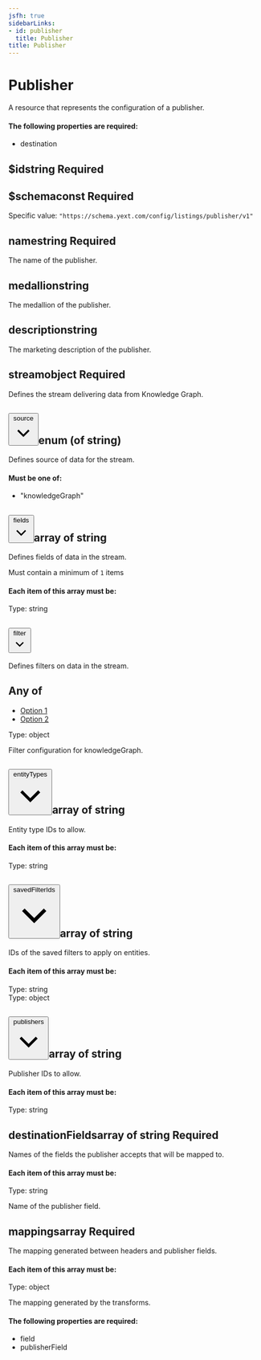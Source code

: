 ```yaml
---
jsfh: true
sidebarLinks:
- id: publisher
  title: Publisher
title: Publisher
---
```

<script crossorigin="anonymous" integrity="sha256-CSXorXvZcTkaix6Yvo6HppcZGetbYMGWSFlBw8HfCJo=" src="https://code.jquery.com/jquery-3.4.1.min.js"></script><script src="/js/schema_doc.js"></script><link href="/css/schema_doc.css" rel="stylesheet" type="text/css"/> <div class="container-fluid schema-doc-container"> <div class="row"> <main class="schema-body col"><h1>Publisher</h1> <span class="description"><p>A resource that represents the configuration of a publisher.</p> </span> <div class="enum-value"> <h4>The following properties are required:</h4> <ul class="list-group"><li class="list-group-item">destination</li></ul> </div> <div class="accordion" id="accordiona_id"> <div class="schema-card"> <div class="schema-card-header" id="headinga_id"> <h2 class="mb-0"><span class="property-name">$id</span><span class="value-type">string</span> <span class="required-property">Required</span></h2> </div> <div aria-labelledby="headinga_id" class="collapse show property-definition-div" data-parent="#accordiona_id" id="a_id"> <div class="schema-card-body"> </div> </div> </div> </div> <div class="accordion" id="accordiona_schema"> <div class="schema-card"> <div class="schema-card-header" id="headinga_schema"> <h2 class="mb-0"><span class="property-name">$schema</span><span class="value-type">const</span> <span class="required-property">Required</span></h2> </div> <div aria-labelledby="headinga_schema" class="collapse show property-definition-div" data-parent="#accordiona_schema" id="a_schema"> <div class="schema-card-body"> <span class="const-value" id="a_schema_const">Specific value: <code>"https://schema.yext.com/config/listings/publisher/v1"</code></span> </div> </div> </div> </div> <div class="accordion" id="accordionname"> <div class="schema-card"> <div class="schema-card-header" id="headingname"> <h2 class="mb-0"><span class="property-name">name</span><span class="value-type">string</span> <span class="required-property">Required</span></h2> </div> <div aria-labelledby="headingname" class="collapse show property-definition-div" data-parent="#accordionname" id="name"> <div class="schema-card-body"> <span class="description"><p>The name of the publisher.</p> </span> </div> </div> </div> </div> <div class="accordion" id="accordionmedallion"> <div class="schema-card"> <div class="schema-card-header" id="headingmedallion"> <h2 class="mb-0"><span class="property-name">medallion</span><span class="value-type">string</span></h2> </div> <div aria-labelledby="headingmedallion" class="collapse show property-definition-div" data-parent="#accordionmedallion" id="medallion"> <div class="schema-card-body"> <span class="description"><p>The medallion of the publisher.</p> </span> </div> </div> </div> </div> <div class="accordion" id="accordiondescription"> <div class="schema-card"> <div class="schema-card-header" id="headingdescription"> <h2 class="mb-0"><span class="property-name">description</span><span class="value-type">string</span></h2> </div> <div aria-labelledby="headingdescription" class="collapse show property-definition-div" data-parent="#accordiondescription" id="description"> <div class="schema-card-body"> <span class="description"><p>The marketing description of the publisher.</p> </span> </div> </div> </div> </div> <div class="accordion" id="accordionstream"> <div class="schema-card"> <div class="schema-card-header" id="headingstream"> <h2 class="mb-0"><span class="property-name">stream</span><span class="value-type">object</span> <span class="required-property">Required</span></h2> </div> <div aria-labelledby="headingstream" class="collapse show property-definition-div" data-parent="#accordionstream" id="stream"> <div class="schema-card-body"> <span class="description"><p>Defines the stream delivering data from Knowledge Graph.</p> </span> <div class="accordion" id="accordionstream_source"> <div class="schema-card"> <div class="schema-card-header" id="headingstream_source"> <h2 class="mb-0"><button aria-controls="stream_source" aria-expanded="False" class="schema-btn schema-btn-link property-name-button collapsed" data-target="#stream_source" data-toggle="collapse" type="button"> <span class="property-name"> source <svg class="dropdown-caret" version="1.1" viewbox="0 0 24 24" x="0" xml:space="preserve" xmlns="http://www.w3.org/2000/svg" y="0"> <polygon points="17.3 8.3 12 13.6 6.7 8.3 5.3 9.7 12 16.4 18.7 9.7 "></polygon> </svg> </span> </button><span class="value-type">enum (of string)</span></h2> </div> <div aria-labelledby="headingstream_source" class="collapse property-definition-div" data-parent="#accordionstream_source" id="stream_source"> <div class="schema-card-body"> <span class="description"><p>Defines source of data for the stream.</p> </span> <div class="enum-value" id="stream_source_enum"> <h4>Must be one of:</h4> <ul class="list-group"><li class="list-group-item">"knowledgeGraph"</li></ul> </div> </div> </div> </div> </div> <div class="accordion" id="accordionstream_fields"> <div class="schema-card"> <div class="schema-card-header" id="headingstream_fields"> <h2 class="mb-0"><button aria-controls="stream_fields" aria-expanded="False" class="schema-btn schema-btn-link property-name-button collapsed" data-target="#stream_fields" data-toggle="collapse" type="button"> <span class="property-name"> fields <svg class="dropdown-caret" version="1.1" viewbox="0 0 24 24" x="0" xml:space="preserve" xmlns="http://www.w3.org/2000/svg" y="0"> <polygon points="17.3 8.3 12 13.6 6.7 8.3 5.3 9.7 12 16.4 18.7 9.7 "></polygon> </svg> </span> </button><span class="value-type">array of string</span></h2> </div> <div aria-labelledby="headingstream_fields" class="collapse property-definition-div" data-parent="#accordionstream_fields" id="stream_fields"> <div class="schema-card-body"> <span class="description"><p>Defines fields of data in the stream.</p> </span> <p><span class="badge badge-light restriction min-items-restriction" id="stream_fields_minItems">Must contain a minimum of <code>1</code> items</span></p><h4>Each item of this array must be:</h4> <div class="card"> <div class="card-body items-definition" id="stream_fields_items"> <span class="value-type">Type: string</span> </div> </div> </div> </div> </div> </div> <div class="accordion" id="accordionstream_filter"> <div class="schema-card"> <div class="schema-card-header" id="headingstream_filter"> <h2 class="mb-0"><button aria-controls="stream_filter" aria-expanded="False" class="schema-btn schema-btn-link property-name-button collapsed" data-target="#stream_filter" data-toggle="collapse" type="button"> <span class="property-name"> filter <svg class="dropdown-caret" version="1.1" viewbox="0 0 24 24" x="0" xml:space="preserve" xmlns="http://www.w3.org/2000/svg" y="0"> <polygon points="17.3 8.3 12 13.6 6.7 8.3 5.3 9.7 12 16.4 18.7 9.7 "></polygon> </svg> </span> </button></h2> </div> <div aria-labelledby="headingstream_filter" class="collapse property-definition-div" data-parent="#accordionstream_filter" id="stream_filter"> <div class="schema-card-body"> <span class="description"><p>Defines filters on data in the stream.</p> </span> <div class="any-of-value" id="stream_filter_anyOf"><h2 class="handle"> <label>Any of</label> </h2><ul class="schema-nav nav-tabs" id="tabsstream_filter_anyOf_anyOf" role="tablist"><li class="nav-item"> <a class="nav-link active anyOf-option" data-toggle="tab" href="#tab-pane_stream_filter_anyOf_i0" id="stream_filter_anyOf_i0" role="tab">Option 1</a> </li><li class="nav-item"> <a class="nav-link anyOf-option" data-toggle="tab" href="#tab-pane_stream_filter_anyOf_i1" id="stream_filter_anyOf_i1" role="tab">Option 2</a> </li></ul> <div class="tab-content schema-card"><div class="tab-pane fade schema-card-body active show" id="tab-pane_stream_filter_anyOf_i0" role="tabpanel"><span class="value-type">Type: object</span> <span class="description"><p>Filter configuration for knowledgeGraph.</p> </span> <div class="accordion" id="accordionstream_filter_anyOf_i0_entityTypes"> <div class="schema-card"> <div class="schema-card-header" id="headingstream_filter_anyOf_i0_entityTypes"> <h2 class="mb-0"><button aria-controls="stream_filter_anyOf_i0_entityTypes" aria-expanded="False" class="schema-btn schema-btn-link property-name-button collapsed" data-target="#stream_filter_anyOf_i0_entityTypes" data-toggle="collapse" type="button"> <span class="property-name"> entityTypes <svg class="dropdown-caret" version="1.1" viewbox="0 0 24 24" x="0" xml:space="preserve" xmlns="http://www.w3.org/2000/svg" y="0"> <polygon points="17.3 8.3 12 13.6 6.7 8.3 5.3 9.7 12 16.4 18.7 9.7 "></polygon> </svg> </span> </button><span class="value-type">array of string</span></h2> </div> <div aria-labelledby="headingstream_filter_anyOf_i0_entityTypes" class="collapse property-definition-div" data-parent="#accordionstream_filter_anyOf_i0_entityTypes" id="stream_filter_anyOf_i0_entityTypes"> <div class="schema-card-body"> <span class="description"><p>Entity type IDs to allow.</p> </span> <h4>Each item of this array must be:</h4> <div class="card"> <div class="card-body items-definition" id="stream_filter_anyOf_i0_entityTypes_items"> <span class="value-type">Type: string</span> </div> </div> </div> </div> </div> </div> <div class="accordion" id="accordionstream_filter_anyOf_i0_savedFilterIds"> <div class="schema-card"> <div class="schema-card-header" id="headingstream_filter_anyOf_i0_savedFilterIds"> <h2 class="mb-0"><button aria-controls="stream_filter_anyOf_i0_savedFilterIds" aria-expanded="False" class="schema-btn schema-btn-link property-name-button collapsed" data-target="#stream_filter_anyOf_i0_savedFilterIds" data-toggle="collapse" type="button"> <span class="property-name"> savedFilterIds <svg class="dropdown-caret" version="1.1" viewbox="0 0 24 24" x="0" xml:space="preserve" xmlns="http://www.w3.org/2000/svg" y="0"> <polygon points="17.3 8.3 12 13.6 6.7 8.3 5.3 9.7 12 16.4 18.7 9.7 "></polygon> </svg> </span> </button><span class="value-type">array of string</span></h2> </div> <div aria-labelledby="headingstream_filter_anyOf_i0_savedFilterIds" class="collapse property-definition-div" data-parent="#accordionstream_filter_anyOf_i0_savedFilterIds" id="stream_filter_anyOf_i0_savedFilterIds"> <div class="schema-card-body"> <span class="description"><p>IDs of the saved filters to apply on entities.</p> </span> <h4>Each item of this array must be:</h4> <div class="card"> <div class="card-body items-definition" id="stream_filter_anyOf_i0_savedFilterIds_items"> <span class="value-type">Type: string</span> </div> </div> </div> </div> </div> </div> </div><div class="tab-pane fade schema-card-body" id="tab-pane_stream_filter_anyOf_i1" role="tabpanel"><span class="value-type">Type: object</span> <div class="accordion" id="accordionstream_filter_anyOf_i1_publishers"> <div class="schema-card"> <div class="schema-card-header" id="headingstream_filter_anyOf_i1_publishers"> <h2 class="mb-0"><button aria-controls="stream_filter_anyOf_i1_publishers" aria-expanded="False" class="schema-btn schema-btn-link property-name-button collapsed" data-target="#stream_filter_anyOf_i1_publishers" data-toggle="collapse" type="button"> <span class="property-name"> publishers <svg class="dropdown-caret" version="1.1" viewbox="0 0 24 24" x="0" xml:space="preserve" xmlns="http://www.w3.org/2000/svg" y="0"> <polygon points="17.3 8.3 12 13.6 6.7 8.3 5.3 9.7 12 16.4 18.7 9.7 "></polygon> </svg> </span> </button><span class="value-type">array of string</span></h2> </div> <div aria-labelledby="headingstream_filter_anyOf_i1_publishers" class="collapse property-definition-div" data-parent="#accordionstream_filter_anyOf_i1_publishers" id="stream_filter_anyOf_i1_publishers"> <div class="schema-card-body"> <span class="description"><p>Publisher IDs to allow.</p> </span> <h4>Each item of this array must be:</h4> <div class="card"> <div class="card-body items-definition" id="stream_filter_anyOf_i1_publishers_items"> <span class="value-type">Type: string</span> </div> </div> </div> </div> </div> </div> </div></div></div> </div> </div> </div> </div> </div> </div> </div> </div> <div class="accordion" id="accordiondestinationFields"> <div class="schema-card"> <div class="schema-card-header" id="headingdestinationFields"> <h2 class="mb-0"><span class="property-name">destinationFields</span><span class="value-type">array of string</span> <span class="required-property">Required</span></h2> </div> <div aria-labelledby="headingdestinationFields" class="collapse show property-definition-div" data-parent="#accordiondestinationFields" id="destinationFields"> <div class="schema-card-body"> <span class="description"><p>Names of the fields the publisher accepts that will be mapped to.</p> </span> <h4>Each item of this array must be:</h4> <div class="card"> <div class="card-body items-definition" id="destinationFields_items"> <span class="value-type">Type: string</span> <span class="description"><p>Name of the publisher field.</p> </span> </div> </div> </div> </div> </div> </div> <div class="accordion" id="accordionmappings"> <div class="schema-card"> <div class="schema-card-header" id="headingmappings"> <h2 class="mb-0"><span class="property-name">mappings</span><span class="value-type">array</span> <span class="required-property">Required</span></h2> </div> <div aria-labelledby="headingmappings" class="collapse show property-definition-div" data-parent="#accordionmappings" id="mappings"> <div class="schema-card-body"> <span class="description"><p>The mapping generated between headers and publisher fields.</p> </span> <h4>Each item of this array must be:</h4> <div class="card"> <div class="card-body items-definition" id="mappings_items"> <span class="value-type">Type: object</span> <span class="description"><p>The mapping generated by the transforms.</p> </span> <div class="enum-value"> <h4>The following properties are required:</h4> <ul class="list-group"><li class="list-group-item">field</li><li class="list-group-item">publisherField</li></ul> </div> </div> </div> </div> </div> </div> </div> </main> </div> </div> 